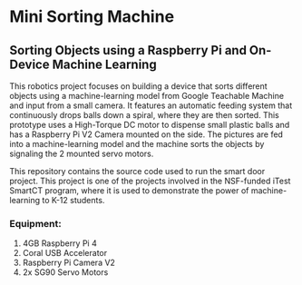 # Mini Sorting Machine
## Sorting Objects using a Raspberry Pi and On-Device Machine Learning
This robotics project focuses on building a device that sorts different objects using a machine-learning model from Google Teachable Machine and input from a small camera. It features an automatic feeding system that continuously drops balls down a spiral, where they are then sorted. This prototype uses a High-Torque DC motor to dispense small plastic balls and has a Raspberry Pi V2 Camera mounted on the side. The pictures are fed into a machine-learning model and the machine sorts the objects by signaling the 2 mounted servo motors.

This repository contains the source code used to run the smart door project. This project is one of the projects involved in the NSF-funded iTest SmartCT program, where it is used to demonstrate the power of machine-learning to K-12 students.

### Equipment:
1. 4GB Raspberry Pi 4
2. Coral USB Accelerator
3. Raspberry Pi Camera V2
4. 2x SG90 Servo Motors



